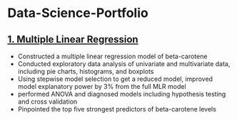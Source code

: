 # Data-Science-Portfolio
## [1. Multiple Linear Regression ](https://github.com/luyang-zhang/Data-Science-Portfolio/blob/6786f7f8470c3a1a294646ae3020b0c2561f1ce1/1.%20Multiple%20Linear%20Regression.pdf)
- Constructed a multiple linear regression model of beta-carotene
- Conducted exploratory data analysis of univariate and multivariate data, including pie charts, histograms, and boxplots
- Using stepwise model selection to get a reduced model, improved model explanatory power by 3% from the full MLR model 
- performed ANOVA and diagnosed models including hypothesis testing and cross validation
- Pinpointed the top five strongest predictors of beta-carotene levels

